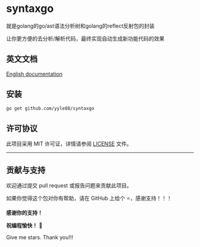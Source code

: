 # syntaxgo
就是golang的go/ast语法分析树和golang的reflect反射包的封装

让你更方便的去分析/解析代码，最终实现自动生成新功能代码的效果

## 英文文档

[English documentation](README.md)

## 安装

```bash
go get github.com/yyle88/syntaxgo
```

## 许可协议

此项目采用 MIT 许可证，详情请参阅 [LICENSE](LICENSE) 文件。

---

## 贡献与支持

欢迎通过提交 pull request 或报告问题来贡献此项目。

如果你觉得这个包对你有帮助，请在 GitHub 上给个 ⭐，感谢支持！！！

**感谢你的支持！**

**祝编程愉快！** 🎉

Give me stars. Thank you!!!
